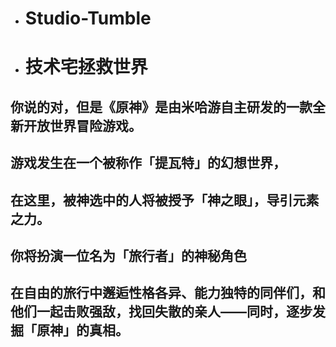 * # Studio-Tumble
* # 技术宅拯救世界
  
## 你说的对，但是《原神》是由米哈游自主研发的一款全新开放世界冒险游戏。
## 游戏发生在一个被称作「提瓦特」的幻想世界，
## 在这里，被神选中的人将被授予「神之眼」，导引元素之力。
## 你将扮演一位名为「旅行者」的神秘角色
## 在自由的旅行中邂逅性格各异、能力独特的同伴们，和他们一起击败强敌，找回失散的亲人——同时，逐步发掘「原神」的真相。
